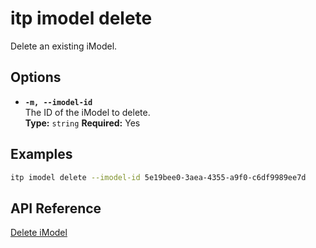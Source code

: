 # itp imodel delete

Delete an existing iModel.

## Options

- **`-m, --imodel-id`**  
  The ID of the iModel to delete.  
  **Type:** `string` **Required:** Yes

## Examples

```bash
itp imodel delete --imodel-id 5e19bee0-3aea-4355-a9f0-c6df9989ee7d
```

## API Reference

[Delete iModel](https://developer.bentley.com/apis/imodels-v2/operations/delete-imodel/)
